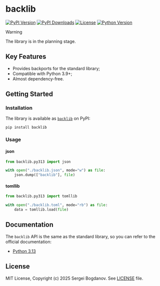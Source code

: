 # backlib

[![PyPI Version][shields/pypi/version]][pypi/homepage]
[![PyPI Downloads][shields/pypi/downloads]][pypi/homepage]
[![License][shields/pypi/license]][github/license]
[![Python Version][shields/python/version]][pypi/homepage]

> [!WARNING]
> The library is in the planning stage.

## Key Features

* Provides backports for the standard library;
* Compatible with Python 3.9+;
* Almost dependency-free.

## Getting Started

### Installation

The library is available as [`backlib`][pypi/homepage] on PyPI:

```shell
pip install backlib
```

### Usage

#### json

```python
from backlib.py313 import json

with open("./backlib.json", mode="w") as file:
    json.dump(["backlib"], file)
```

#### tomllib

```python
from backlib.py313 import tomllib

with open("./backlib.toml", mode="rb") as file:
    data = tomllib.load(file)
```

## Documentation

The `backlib` API is the same as the standard library, so you can refer to the official documentation:

* [Python 3.13][docs/3.13]

## License

MIT License, Copyright (c) 2025 Sergei Bogdanov. See [LICENSE][github/license] file.

<!-- --- --- --- --- --- --- --- --- --- --- --- --- --- --- --- --- --- --- --- --- --- --- --- --- --- --- --- --- -->

[docs/3.13]: https://docs.python.org/3.13/library/index.html

[github/license]: https://github.com/syubogdanov/backlib/tree/main/LICENSE

[pypi/homepage]: https://pypi.org/project/backlib/

[shields/pypi/downloads]: https://img.shields.io/pypi/dm/backlib.svg?color=green
[shields/pypi/license]: https://img.shields.io/pypi/l/backlib.svg?color=green
[shields/pypi/version]: https://img.shields.io/pypi/v/backlib.svg?color=green
[shields/python/version]: https://img.shields.io/pypi/pyversions/backlib.svg?color=green
